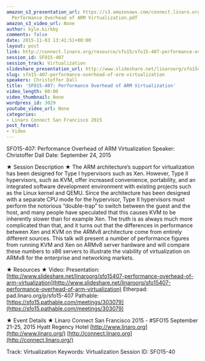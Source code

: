 ```yaml
---
amazon_s3_presentation_url: https://s3.amazonaws.com/connect.linaro.org/sfo15/Presentations/09-24-Thursday/SFO15-407-
  Performance Overhead of ARM Virtualization.pdf
amazon_s3_video_url: None
author: kyle.kirkby
comments: false
date: 2015-11-03 13:41:51+00:00
layout: post
link: http://connect.linaro.org/resource/sfo15/sfo15-407-performance-overhead-of-arm-virtualization/
session_id: SFO15-407
session_track: Virtualization
slideshare_presentation_url: http://www.slideshare.net/linaroorg/sfo15407-performance-overhead-of-arm-virtualization
slug: sfo15-407-performance-overhead-of-arm-virtualization
speakers: Christoffer Dall
title: 'SFO15-407: Performance Overhead of ARM Virtualization'
video_length: 00:00
video_thumbnail: None
wordpress_id: 3029
youtube_video_url: None
categories:
- Linaro Connect San Francisco 2015
post_format:
- Video
---
```




SFO15-407: Performance Overhead of ARM Virtualization
Speaker: Christoffer Dall
Date: September 24, 2015

★ Session Description ★
The ARM architecture’s support for virtualization has been designed for Type I hypervisors such as Xen. However, Type II hypervisors, such as KVM, offer increased convenience, portability, and an integrated software development environment with existing projects such as the Linux kernel and QEMU. Since the architecture has been designed with a separate CPU mode for the hypervisor, Type II hypervisors must perform the notorious “double-trap” to switch between the guest and the host, and many people have speculated that this causes KVM to be inherently slower than for example Xen. The truth is as always much more complicated than that, and it turns out that the differences in performance between Xen and KVM on the ARMv8 architecture come from entirely different sources. This talk will present a number of performance figures from running KVM and Xen on ARMv8 server hardware and will compare these numbers to x86 servers to illustrate the viability of virtualization on ARMv8 for the enterprise and networking markets.

★ Resources ★
Video:
Presentation: [http://www.slideshare.net/linaroorg/sfo15407-performance-overhead-of-arm-virtualization](http://www.slideshare.net/linaroorg/sfo15407-performance-overhead-of-arm-virtualization)
Etherpad: pad.linaro.org/p/sfo15-407
Pathable: [https://sfo15.pathable.com/meetings/303079](https://sfo15.pathable.com/meetings/303079)

★ Event Details ★
Linaro Connect San Francisco 2015 - #SFO15
September 21-25, 2015
Hyatt Regency Hotel
[http://www.linaro.org](http://www.linaro.org/)
[http://connect.linaro.org](http://connect.linaro.org/)

Track: Virtualization
Keywords: Virtualization
Session ID: SFO15-40


